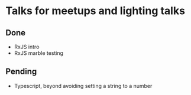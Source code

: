 # Talks for meetups and lighting talks

## Done
- RxJS intro
- RxJS marble testing

## Pending
- Typescript, beyond avoiding setting a string to a number
